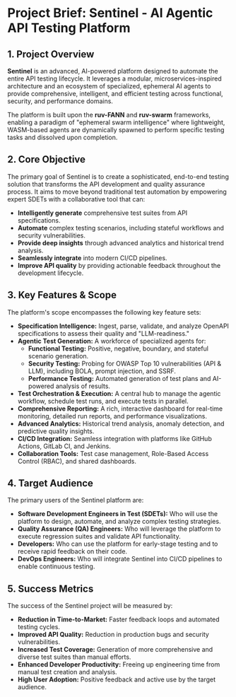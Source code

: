 # Project Brief: Sentinel - AI Agentic API Testing Platform

## 1. Project Overview

**Sentinel** is an advanced, AI-powered platform designed to automate the entire API testing lifecycle. It leverages a modular, microservices-inspired architecture and an ecosystem of specialized, ephemeral AI agents to provide comprehensive, intelligent, and efficient testing across functional, security, and performance domains.

The platform is built upon the **ruv-FANN** and **ruv-swarm** frameworks, enabling a paradigm of "ephemeral swarm intelligence" where lightweight, WASM-based agents are dynamically spawned to perform specific testing tasks and dissolved upon completion.

## 2. Core Objective

The primary goal of Sentinel is to create a sophisticated, end-to-end testing solution that transforms the API development and quality assurance process. It aims to move beyond traditional test automation by empowering expert SDETs with a collaborative tool that can:

- **Intelligently generate** comprehensive test suites from API specifications.
- **Automate** complex testing scenarios, including stateful workflows and security vulnerabilities.
- **Provide deep insights** through advanced analytics and historical trend analysis.
- **Seamlessly integrate** into modern CI/CD pipelines.
- **Improve API quality** by providing actionable feedback throughout the development lifecycle.

## 3. Key Features & Scope

The platform's scope encompasses the following key feature sets:

- **Specification Intelligence:** Ingest, parse, validate, and analyze OpenAPI specifications to assess their quality and "LLM-readiness."
- **Agentic Test Generation:** A workforce of specialized agents for:
    - **Functional Testing:** Positive, negative, boundary, and stateful scenario generation.
    - **Security Testing:** Probing for OWASP Top 10 vulnerabilities (API & LLM), including BOLA, prompt injection, and SSRF.
    - **Performance Testing:** Automated generation of test plans and AI-powered analysis of results.
- **Test Orchestration & Execution:** A central hub to manage the agentic workflow, schedule test runs, and execute tests in parallel.
- **Comprehensive Reporting:** A rich, interactive dashboard for real-time monitoring, detailed run reports, and performance visualizations.
- **Advanced Analytics:** Historical trend analysis, anomaly detection, and predictive quality insights.
- **CI/CD Integration:** Seamless integration with platforms like GitHub Actions, GitLab CI, and Jenkins.
- **Collaboration Tools:** Test case management, Role-Based Access Control (RBAC), and shared dashboards.

## 4. Target Audience

The primary users of the Sentinel platform are:

- **Software Development Engineers in Test (SDETs):** Who will use the platform to design, automate, and analyze complex testing strategies.
- **Quality Assurance (QA) Engineers:** Who will leverage the platform to execute regression suites and validate API functionality.
- **Developers:** Who can use the platform for early-stage testing and to receive rapid feedback on their code.
- **DevOps Engineers:** Who will integrate Sentinel into CI/CD pipelines to enable continuous testing.

## 5. Success Metrics

The success of the Sentinel project will be measured by:

- **Reduction in Time-to-Market:** Faster feedback loops and automated testing cycles.
- **Improved API Quality:** Reduction in production bugs and security vulnerabilities.
- **Increased Test Coverage:** Generation of more comprehensive and diverse test suites than manual efforts.
- **Enhanced Developer Productivity:** Freeing up engineering time from manual test creation and analysis.
- **High User Adoption:** Positive feedback and active use by the target audience.
